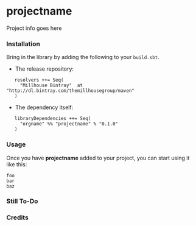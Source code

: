 projectname
============================

Project info goes here


### Installation

Bring in the library by adding the following to your ```build.sbt```. 

  - The release repository: 

```
   resolvers ++= Seq(
     "Millhouse Bintray"  at "http://dl.bintray.com/themillhousegroup/maven"
   )
```
  - The dependency itself: 

```
   libraryDependencies ++= Seq(
     "orgname" %% "projectname" % "0.1.0"
   )

```

### Usage

Once you have __projectname__ added to your project, you can start using it like this:

```
foo
bar
baz 
```


### Still To-Do

### Credits

